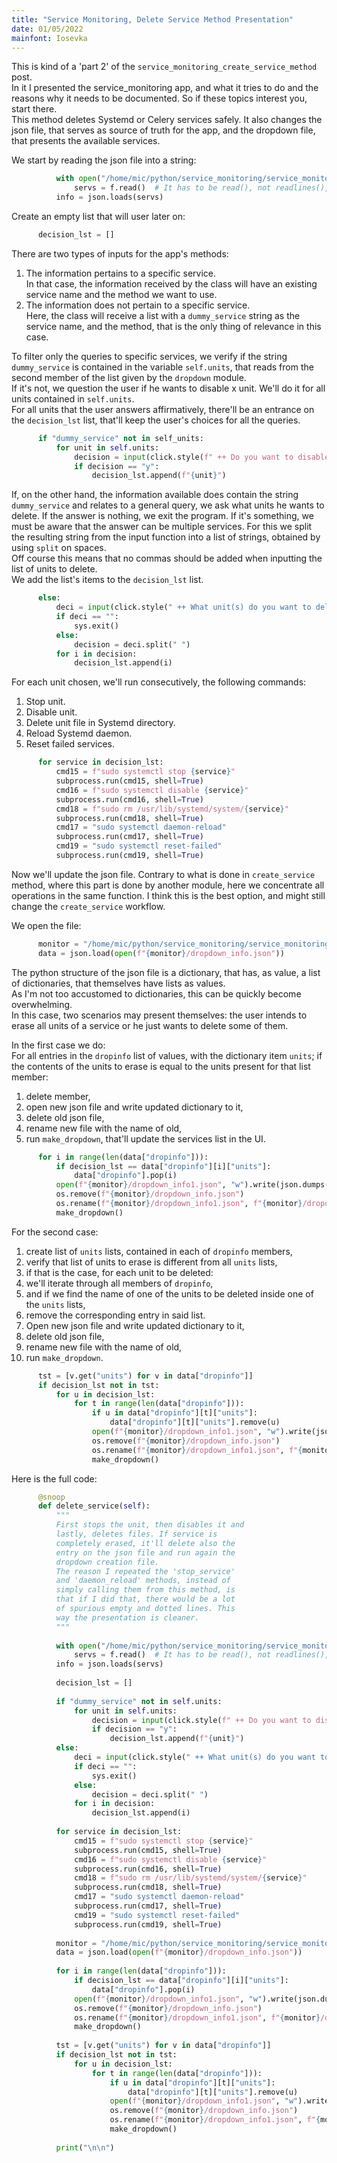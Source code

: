 ```yaml
---
title: "Service Monitoring, Delete Service Method Presentation"
date: 01/05/2022
mainfont: Iosevka
---
```


This is kind of a 'part 2' of the `service_monitoring_create_service_method` post.  
In it I presented the service_monitoring app, and what it tries to do and the
reasons why it needs to be documented. So if these topics interest you, start
there.  
This method deletes Systemd or Celery services safely. It also changes the json
file, that serves as source of truth for the app, and the dropdown file, that
presents the available services.  
  
We start by reading the json file into a string:
  
```python
          with open("/home/mic/python/service_monitoring/service_monitoring/dropdown_info.json", "r") as f:
              servs = f.read()  # It has to be read(), not readlines(), because the latter is a list.
          info = json.loads(servs)
```
  
Create an empty list that will user later on:
  
```python
      decision_lst = []
```
  
There are two types of inputs for the app's methods:  
1. The information pertains to a specific service.  
   In that case, the information received by the class will have an existing service name and the method we want to use.  
2. The information does not pertain to a specific service.  
   Here, the class will receive a list with a `dummy_service` string as the service name, and the method, that is the only thing of relevance in this case.  
  
To filter only the queries to specific services, we verify if the string
`dummy_service` is contained in the variable `self.units`, that reads from the
second member of the list given by the `dropdown` module.  
If it's not, we question the user if he wants to disable x unit. We'll do it for
all units contained in `self.units`.  
For all units that the user answers affirmatively, there'll be an entrance on
the `decision_lst` list, that'll keep the user's choices for all the queries.  
  
```python
      if "dummy_service" not in self_units:
          for unit in self.units:
              decision = input(click.style(f" ++ Do you want to disable unit {unit}? [y/n] ", fg="bright_white", bold=True))
              if decision == "y":
                  decision_lst.append(f"{unit}")
```
  
If, on the other hand, the information available does contain the string
`dummy_service` and relates to a general query, we ask what units he wants to
delete. If the answer is nothing, we exit the program. If it's something, we
must be aware that the answer can be multiple services. For this we split the
resulting string from the input function into a list of strings, obtained by
using `split` on spaces.  
Off course this means that no commas should be added when inputting the list of units to delete.  
We add the list's items to the `decision_lst` list.  
  
```python
      else:
          deci = input(click.style(" ++ What unit(s) do you want to delete? ", fg="bright_white", bold=True))
          if deci == "":
              sys.exit()
          else:
              decision = deci.split(" ")
          for i in decision:
              decision_lst.append(i)
```
  
For each unit chosen, we'll run consecutively, the following commands:  
1. Stop unit.  
2. Disable unit.  
3. Delete unit file in Systemd directory.  
4. Reload Systemd daemon.  
5. Reset failed services.  
  
```python
      for service in decision_lst:
          cmd15 = f"sudo systemctl stop {service}"
          subprocess.run(cmd15, shell=True)
          cmd16 = f"sudo systemctl disable {service}"
          subprocess.run(cmd16, shell=True)
          cmd18 = f"sudo rm /usr/lib/systemd/system/{service}"
          subprocess.run(cmd18, shell=True)
          cmd17 = "sudo systemctl daemon-reload"
          subprocess.run(cmd17, shell=True)
          cmd19 = "sudo systemctl reset-failed"
          subprocess.run(cmd19, shell=True)
```
  
Now we'll update the json file. Contrary to what is done in `create_service`
method, where this part is done by another module, here we concentrate all
operations in the same function. I think this is the best option, and might still
change the `create_service` workflow.  
  
We open the file:
  
```python
      monitor = "/home/mic/python/service_monitoring/service_monitoring"
      data = json.load(open(f"{monitor}/dropdown_info.json"))
```
  
The python structure of the json file is a dictionary, that has, as value, a
list of dictionaries, that themselves have lists as values.  
As I'm not too accustomed to dictionaries, this can be quickly become
overwhelming.  
In this case, two scenarios may present themselves: the user intends to erase all
units of a service or he just wants to delete some of them.  
  
In the first case we do:  
For all entries in the `dropinfo` list of values, with the dictionary item `units`; if the contents of the units to erase is equal to the units present for that
list member:  
1. delete member,  
2. open new json file and write updated dictionary to it,  
3. delete old json file,  
4. rename new file with the name of old,  
5. run `make_dropdown`, that'll update the services list in the UI.  
  
```python
      for i in range(len(data["dropinfo"])):
          if decision_lst == data["dropinfo"][i]["units"]:
              data["dropinfo"].pop(i)
          open(f"{monitor}/dropdown_info1.json", "w").write(json.dumps(data, indent=4, sort_keys=True))
          os.remove(f"{monitor}/dropdown_info.json")
          os.rename(f"{monitor}/dropdown_info1.json", f"{monitor}/dropdown_info.json")
          make_dropdown()
```
  
For the second case:  
1. create list of `units` lists, contained in each of `dropinfo` members,  
2. verify that list of units to erase is different from all `units` lists,  
3. if that is the case, for each unit to be deleted:  
4. we'll iterate through all members of `dropinfo`,  
5. and if we find the name of one of the units to be deleted inside one of the `units` lists,  
6. remove the corresponding entry in said list.  
7. Open new json file and write updated dictionary to it,  
8. delete old json file,  
9. rename new file with the name of old,  
10. run `make_dropdown`.  

```python
      tst = [v.get("units") for v in data["dropinfo"]]
      if decision_lst not in tst:
          for u in decision_lst:
              for t in range(len(data["dropinfo"])):
                  if u in data["dropinfo"][t]["units"]:
                      data["dropinfo"][t]["units"].remove(u)
                  open(f"{monitor}/dropdown_info1.json", "w").write(json.dumps(data, indent=4, sort_keys=True))
                  os.remove(f"{monitor}/dropdown_info.json")
                  os.rename(f"{monitor}/dropdown_info1.json", f"{monitor}/dropdown_info.json")
                  make_dropdown()
```
  
  
Here is the full code:

```python
      @snoop
      def delete_service(self):
          """
          First stops the unit, then disables it and
          lastly, deletes files. If service is
          completely erased, it'll delete also the
          entry on the json file and run again the
          dropdown creation file.
          The reason I repeated the 'stop_service'
          and 'daemon_reload' methods, instead of
          simply calling them from this method, is
          that if I did that, there would be a lot
          of spurious empty and dotted lines. This
          way the presentation is cleaner.
          """
  
          with open("/home/mic/python/service_monitoring/service_monitoring/dropdown_info.json", "r") as f:
              servs = f.read()  # It has to be read(), not readlines(), because the latter is a list.
          info = json.loads(servs)
  
          decision_lst = []
  
          if "dummy_service" not in self.units:
              for unit in self.units:
                  decision = input(click.style(f" ++ Do you want to disable unit {unit}? [y/n] ", fg="bright_white", bold=True))
                  if decision == "y":
                      decision_lst.append(f"{unit}")
          else:
              deci = input(click.style(" ++ What unit(s) do you want to delete? ", fg="bright_white", bold=True))
              if deci == "":
                  sys.exit()
              else:
                  decision = deci.split(" ")
              for i in decision:
                  decision_lst.append(i)
  
          for service in decision_lst:
              cmd15 = f"sudo systemctl stop {service}"
              subprocess.run(cmd15, shell=True)
              cmd16 = f"sudo systemctl disable {service}"
              subprocess.run(cmd16, shell=True)
              cmd18 = f"sudo rm /usr/lib/systemd/system/{service}"
              subprocess.run(cmd18, shell=True)
              cmd17 = "sudo systemctl daemon-reload"
              subprocess.run(cmd17, shell=True)
              cmd19 = "sudo systemctl reset-failed"
              subprocess.run(cmd19, shell=True)
  
          monitor = "/home/mic/python/service_monitoring/service_monitoring"
          data = json.load(open(f"{monitor}/dropdown_info.json"))
  
          for i in range(len(data["dropinfo"])):
              if decision_lst == data["dropinfo"][i]["units"]:
                  data["dropinfo"].pop(i)
              open(f"{monitor}/dropdown_info1.json", "w").write(json.dumps(data, indent=4, sort_keys=True))
              os.remove(f"{monitor}/dropdown_info.json")
              os.rename(f"{monitor}/dropdown_info1.json", f"{monitor}/dropdown_info.json")
              make_dropdown()
  
          tst = [v.get("units") for v in data["dropinfo"]]
          if decision_lst not in tst:
              for u in decision_lst:
                  for t in range(len(data["dropinfo"])):
                      if u in data["dropinfo"][t]["units"]:
                          data["dropinfo"][t]["units"].remove(u)
                      open(f"{monitor}/dropdown_info1.json", "w").write(json.dumps(data, indent=4, sort_keys=True))
                      os.remove(f"{monitor}/dropdown_info.json")
                      os.rename(f"{monitor}/dropdown_info1.json", f"{monitor}/dropdown_info.json")
                      make_dropdown()
  
          print("\n\n")
```



